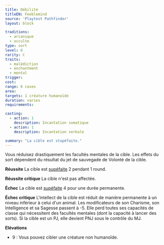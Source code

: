 ```yaml
---
title: Débilité
titleEN: Feeblemind
source: 'Playtest Pathfinder'
layout: block

traditions:
  - arcanique
  - occulte
type: sort
level: 6
rarity: C
traits:
  - malédiction
  - enchantment
  - mental
trigger: 
cost: 
range: 6 cases
area: 
targets: 1 créature humanoïde
duration: varies
requirements: 

casting:
  - action: 1
    description: Incantation somatique
  - action: 1
    description: Incantation verbale

summary: "La cible est stupéfaite."
---
```

Vous réduisez drastiquement les facultés mentales de la cible. Les effets du sort dépendent du résultat du jet de sauvegade de Volonté de la cible.

**Réussite** La cible est [supéfaite](/conditions/stupéfié.html) 2 pendant 1 round.

**Réussite critique** La cible n'est pas affectée.

**Échec** La cible est [supéfaite](/conditions/stupéfié.html) 4 pour une durée permanente.

**Échec critique** L'intellect de la cible est réduit de manière permanente à un niveau inférieur à celui d'un animal. Les modificateurs de son Charisme, son Intelligence et sa Sagesse passent à -5. Elle perd toutes ses capacités de classe qui nécessitent des facultés mentales (dont la capacité à lancer des sorts). Si la cible est un PJ, elle devient PNJ sous le contrôle du MJ.

**Elévations**
* 9 : Vous pouvez cibler une créature non humanoïde.
